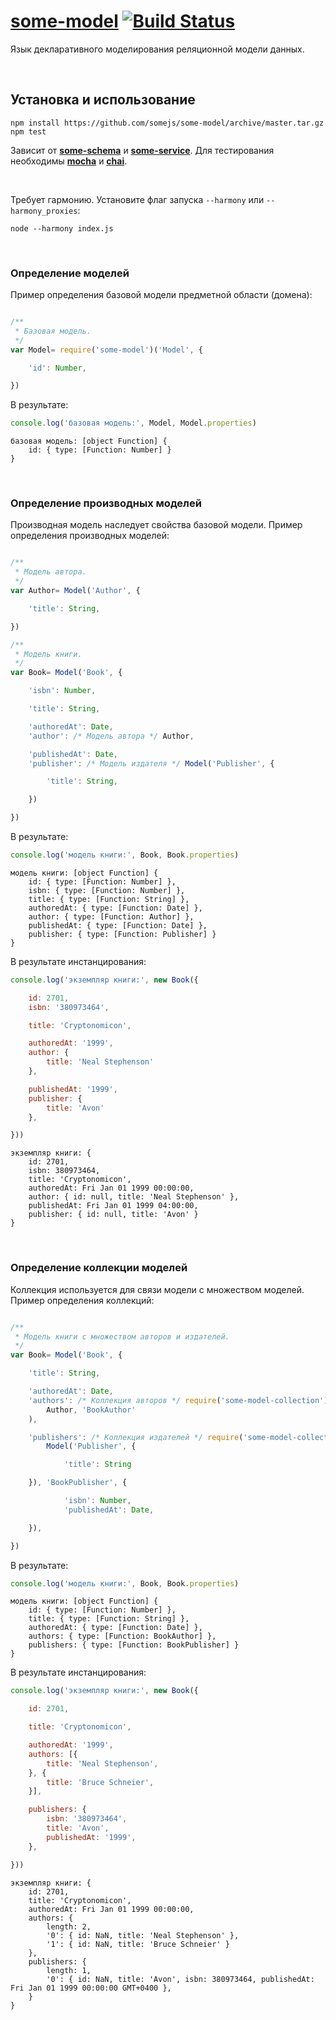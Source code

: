 # [some-model](http://somejs.org/model) [![Build Status](https://secure.travis-ci.org/somejs/some-model.png)](http://travis-ci.org/somejs/some-model)

Язык декларативного моделирования реляционной модели данных.

 
## Установка и использование
```
npm install https://github.com/somejs/some-model/archive/master.tar.gz
npm test
```
Зависит от **[some-schema](https://github.com/somejs/some-schema)** и **[some-service](https://github.com/somejs/some-service)**. Для тестирования необходимы **[mocha]()** и **[chai]()**.

 

Требует гармонию. Установите флаг запуска ```--harmony``` или ```--harmony_proxies```:
```
node --harmony index.js
```

 
### Определение моделей

Пример определения базовой модели предметной области (домена):
```js

/**
 * Базовая модель.
 */
var Model= require('some-model')('Model', {

    'id': Number,

})
```
В результате:
```js
console.log('базовая модель:', Model, Model.properties)
```
```
базовая модель: [object Function] {
    id: { type: [Function: Number] }
}
```

 
### Определение производных моделей

Производная модель наследует свойства базовой модели. Пример определения производных моделей:
```js

/**
 * Модель автора.
 */
var Author= Model('Author', {

    'title': String,

})

/**
 * Модель книги.
 */
var Book= Model('Book', {

    'isbn': Number,

    'title': String,

    'authoredAt': Date,
    'author': /* Модель автора */ Author,

    'publishedAt': Date,
    'publisher': /* Модель издателя */ Model('Publisher', {

        'title': String,

    })

})
```
В результате:
```js
console.log('модель книги:', Book, Book.properties)
```
```
модель книги: [object Function] {
    id: { type: [Function: Number] },
    isbn: { type: [Function: Number] },
    title: { type: [Function: String] },
    authoredAt: { type: [Function: Date] },
    author: { type: [Function: Author] },
    publishedAt: { type: [Function: Date] },
    publisher: { type: [Function: Publisher] }
}
```
В результате инстанцирования:
```js
console.log('экземпляр книги:', new Book({

    id: 2701,
    isbn: '380973464',

    title: 'Cryptonomicon',

    authoredAt: '1999',
    author: {
        title: 'Neal Stephenson'
    },

    publishedAt: '1999',
    publisher: {
        title: 'Avon'
    },

}))
```
```
экземпляр книги: {
    id: 2701,
    isbn: 380973464,
    title: 'Cryptonomicon',
    authoredAt: Fri Jan 01 1999 00:00:00,
    author: { id: null, title: 'Neal Stephenson' },
    publishedAt: Fri Jan 01 1999 04:00:00,
    publisher: { id: null, title: 'Avon' }
}
```

 
### Определение коллекции моделей

Коллекция используется для связи модели с множеством моделей. Пример определения коллекций:
```js

/**
 * Модель книги c множеством авторов и издателей.
 */
var Book= Model('Book', {

    'title': String,

    'authoredAt': Date,
    'authors': /* Коллекция авторов */ require('some-model-collection')(
        Author, 'BookAuthor'
    ),

    'publishers': /* Коллекция издателей */ require('some-model-collection')(
        Model('Publisher', {

            'title': String

    }), 'BookPublisher', {

            'isbn': Number,
            'publishedAt': Date,

    }),

})
```
В результате:
```js
console.log('модель книги:', Book, Book.properties)
```
```
модель книги: [object Function] {
    id: { type: [Function: Number] },
    title: { type: [Function: String] },
    authoredAt: { type: [Function: Date] },
    authors: { type: [Function: BookAuthor] },
    publishers: { type: [Function: BookPublisher] }
}
```
В результате инстанцирования:
```js
console.log('экземпляр книги:', new Book({

    id: 2701,

    title: 'Cryptonomicon',

    authoredAt: '1999',
    authors: [{
        title: 'Neal Stephenson',
    }, {
        title: 'Bruce Schneier',
    }],

    publishers: {
        isbn: '380973464',
        title: 'Avon',
        publishedAt: '1999',
    },

}))
```
```
экземпляр книги: {
    id: 2701,
    title: 'Cryptonomicon',
    authoredAt: Fri Jan 01 1999 00:00:00,
    authors: {
        length: 2,
        '0': { id: NaN, title: 'Neal Stephenson' },
        '1': { id: NaN, title: 'Bruce Schneier' }
    },
    publishers: {
        length: 1,
        '0': { id: NaN, title: 'Avon', isbn: 380973464, publishedAt: Fri Jan 01 1999 00:00:00 GMT+0400 },
    }
}
```
